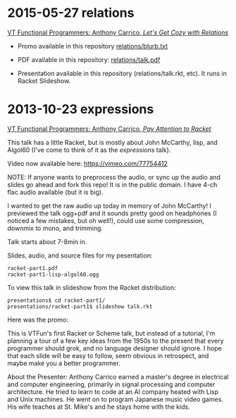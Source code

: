 # 2015-05-27 relations

[VT Functional Programmers: Anthony Carrico, *Let's Get Cozy with Relations*](http://www.meetup.com/VTCode/events/222541787/) 

* Promo available in this repository [relations/blurb.txt](https://github.com/acarrico/presentations/raw/master/relations/blurb.txt)
* PDF available in this repository: [relations/talk.pdf](https://github.com/acarrico/presentations/raw/master/relations/talk.pdf)

* Presentation available in this repository (relations/talk.rkt, etc). It runs in Racket Slideshow.

# 2013-10-23 expressions

[VT Functional Programmers: Anthony Carrico, *Pay Attention to Racket*](http://www.meetup.com/VTCode/events/144677752/)

This talk has a little Racket, but is mostly about John McCarthy, lisp,
and Algol60 (I've come to think of it as the *expressions* talk).

Video now available here: https://vimeo.com/77754412

NOTE: If anyone wants to preprocess the audio, or sync up the audio and slides
go ahead and fork this repo! It is in the public domain. I have 4-ch flac audio
available (but it is big).

I wanted to get the raw audio up today in memory of John McCarthy!
I previewed the talk ogg+pdf and it sounds
pretty good on headphones (I noticed a few mistakes, but oh well!), could use
some compression, downmix to mono, and trimming.

Talk starts about 7-8min in.

Slides, audio, and source files for my pesentation:

```
racket-part1.pdf
racket-part1-lisp-algol60.ogg
```

To view this talk in slideshow from the Racket distribution:

```
presentations$ cd racket-part1/
presentations/racket-part1$ slideshow talk.rkt
```

Here was the promo:

This is VTFun's first Racket or Scheme talk, but instead of a
tutorial, I'm planning a tour of a few key ideas from the 1950s to the
present that every programmer should grok, and no language designer
should ignore. I hope that each slide will be easy to follow, seem
obvious in retrospect, and maybe make you a better programmer.

About the Presenter: Anthony Carrico earned a master's degree in
electrical and computer engineering, primarily in signal processing
and computer architecture. He tried to learn to code at an AI company
heated with Lisp and Unix machines. He went on to program Japanese
music video games. His wife teaches at St. Mike's and he stays home
with the kids.
